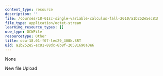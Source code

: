 ```yaml
---
content_type: resource
description: ''
file: /courses/18-01sc-single-variable-calculus-fall-2010/a1b252e5ec8188dc8b8f20581690a0e6_ocw-18.01-f07-lec29_300k.SRT
file_type: application/octet-stream
learning_resource_types: []
ocw_type: OCWFile
resourcetype: Other
title: ocw-18.01-f07-lec29_300k.SRT
uid: a1b252e5-ec81-88dc-8b8f-20581690a0e6
---
```

None

New file Upload